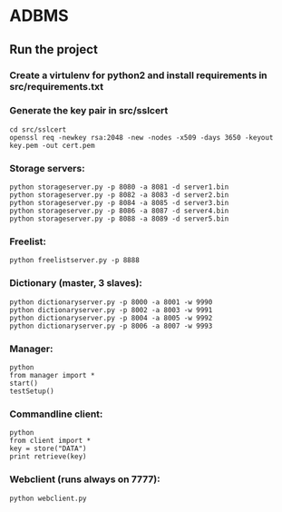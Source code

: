 
# ADBMS 

## Run the project

### Create a virtulenv for python2 and install requirements in src/requirements.txt

### Generate the key pair in src/sslcert
```
cd src/sslcert
openssl req -newkey rsa:2048 -new -nodes -x509 -days 3650 -keyout key.pem -out cert.pem
```


### Storage servers:
```
python storageserver.py -p 8080 -a 8081 -d server1.bin
python storageserver.py -p 8082 -a 8083 -d server2.bin
python storageserver.py -p 8084 -a 8085 -d server3.bin
python storageserver.py -p 8086 -a 8087 -d server4.bin
python storageserver.py -p 8088 -a 8089 -d server5.bin
```

### Freelist:
```
python freelistserver.py -p 8888
```

### Dictionary (master, 3 slaves):
```
python dictionaryserver.py -p 8000 -a 8001 -w 9990
python dictionaryserver.py -p 8002 -a 8003 -w 9991
python dictionaryserver.py -p 8004 -a 8005 -w 9992
python dictionaryserver.py -p 8006 -a 8007 -w 9993
```

### Manager:
```
python
from manager import *
start()
testSetup()
```

### Commandline client:
```
python
from client import *
key = store("DATA")
print retrieve(key)
```

### Webclient (runs always on 7777):
```
python webclient.py
```